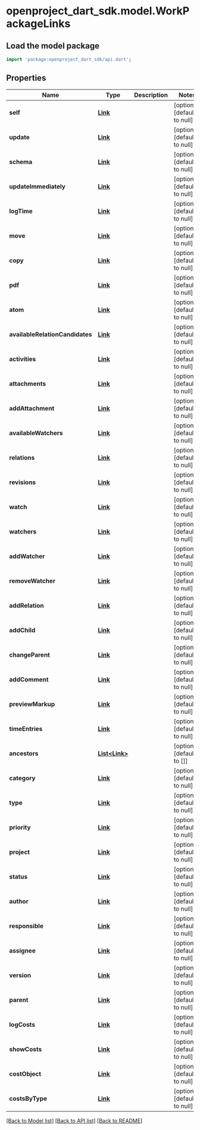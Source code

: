 # openproject_dart_sdk.model.WorkPackageLinks

## Load the model package
```dart
import 'package:openproject_dart_sdk/api.dart';
```

## Properties
Name | Type | Description | Notes
------------ | ------------- | ------------- | -------------
**self** | [**Link**](Link.md) |  | [optional] [default to null]
**update** | [**Link**](Link.md) |  | [optional] [default to null]
**schema** | [**Link**](Link.md) |  | [optional] [default to null]
**updateImmediately** | [**Link**](Link.md) |  | [optional] [default to null]
**logTime** | [**Link**](Link.md) |  | [optional] [default to null]
**move** | [**Link**](Link.md) |  | [optional] [default to null]
**copy** | [**Link**](Link.md) |  | [optional] [default to null]
**pdf** | [**Link**](Link.md) |  | [optional] [default to null]
**atom** | [**Link**](Link.md) |  | [optional] [default to null]
**availableRelationCandidates** | [**Link**](Link.md) |  | [optional] [default to null]
**activities** | [**Link**](Link.md) |  | [optional] [default to null]
**attachments** | [**Link**](Link.md) |  | [optional] [default to null]
**addAttachment** | [**Link**](Link.md) |  | [optional] [default to null]
**availableWatchers** | [**Link**](Link.md) |  | [optional] [default to null]
**relations** | [**Link**](Link.md) |  | [optional] [default to null]
**revisions** | [**Link**](Link.md) |  | [optional] [default to null]
**watch** | [**Link**](Link.md) |  | [optional] [default to null]
**watchers** | [**Link**](Link.md) |  | [optional] [default to null]
**addWatcher** | [**Link**](Link.md) |  | [optional] [default to null]
**removeWatcher** | [**Link**](Link.md) |  | [optional] [default to null]
**addRelation** | [**Link**](Link.md) |  | [optional] [default to null]
**addChild** | [**Link**](Link.md) |  | [optional] [default to null]
**changeParent** | [**Link**](Link.md) |  | [optional] [default to null]
**addComment** | [**Link**](Link.md) |  | [optional] [default to null]
**previewMarkup** | [**Link**](Link.md) |  | [optional] [default to null]
**timeEntries** | [**Link**](Link.md) |  | [optional] [default to null]
**ancestors** | [**List&lt;Link&gt;**](Link.md) |  | [optional] [default to []]
**category** | [**Link**](Link.md) |  | [optional] [default to null]
**type** | [**Link**](Link.md) |  | [optional] [default to null]
**priority** | [**Link**](Link.md) |  | [optional] [default to null]
**project** | [**Link**](Link.md) |  | [optional] [default to null]
**status** | [**Link**](Link.md) |  | [optional] [default to null]
**author** | [**Link**](Link.md) |  | [optional] [default to null]
**responsible** | [**Link**](Link.md) |  | [optional] [default to null]
**assignee** | [**Link**](Link.md) |  | [optional] [default to null]
**version** | [**Link**](Link.md) |  | [optional] [default to null]
**parent** | [**Link**](Link.md) |  | [optional] [default to null]
**logCosts** | [**Link**](Link.md) |  | [optional] [default to null]
**showCosts** | [**Link**](Link.md) |  | [optional] [default to null]
**costObject** | [**Link**](Link.md) |  | [optional] [default to null]
**costsByType** | [**Link**](Link.md) |  | [optional] [default to null]

[[Back to Model list]](../README.md#documentation-for-models) [[Back to API list]](../README.md#documentation-for-api-endpoints) [[Back to README]](../README.md)


